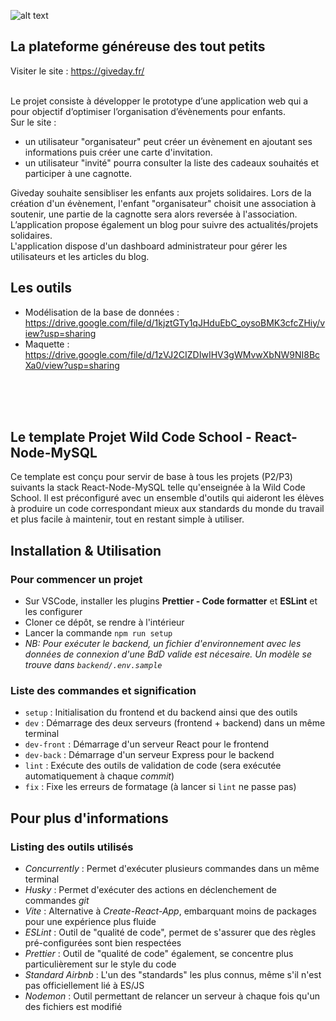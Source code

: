 ![alt text](./frontend/src/assets/images/logo2Givedaymini.png)

## La plateforme généreuse des tout petits

Visiter le site : https://giveday.fr/

</br>
Le projet consiste à développer le prototype d’une application web qui a pour objectif d’optimiser l’organisation d’évènements pour enfants.
</br> 
Sur le site :

- un utilisateur "organisateur" peut créer un évènement en ajoutant ses informations puis créer une carte d'invitation.
- un utilisateur "invité" pourra consulter la liste des cadeaux souhaités et participer à une cagnotte.

Giveday souhaite sensibliser les enfants aux projets solidaires. Lors de la création d'un évènement, l'enfant "organisateur" choisit une association à soutenir, une partie de la cagnotte sera alors reversée à l'association.
</br>
L’application propose également un blog pour suivre des actualités/projets solidaires.
</br>
L'application dispose d'un dashboard administrateur pour gérer les utilisateurs et les articles du blog.
</br>

## Les outils

- Modélisation de la base de données : https://drive.google.com/file/d/1kjztGTy1qJHduEbC_oysoBMK3cfcZHiy/view?usp=sharing
- Maquette : https://drive.google.com/file/d/1zVJ2CIZDIwIHV3gWMvwXbNW9NI8BcXa0/view?usp=sharing

</br> 
</br> 
</br>

## Le template Projet Wild Code School - React-Node-MySQL

Ce template est conçu pour servir de base à tous les projets (P2/P3) suivants la stack React-Node-MySQL telle qu'enseignée à la Wild Code School. Il est préconfiguré avec un ensemble d'outils qui aideront les élèves à produire un code correspondant mieux aux standards du monde du travail et plus facile à maintenir, tout en restant simple à utiliser.

## Installation & Utilisation

### Pour commencer un projet

- Sur VSCode, installer les plugins **Prettier - Code formatter** et **ESLint** et les configurer
- Cloner ce dépôt, se rendre à l'intérieur
- Lancer la commande `npm run setup`
- _NB: Pour exécuter le backend, un fichier d'environnement avec les données de connexion d'une BdD valide est nécesaire. Un modèle se trouve dans `backend/.env.sample`_

### Liste des commandes et signification

- `setup` : Initialisation du frontend et du backend ainsi que des outils
- `dev` : Démarrage des deux serveurs (frontend + backend) dans un même terminal
- `dev-front` : Démarrage d'un serveur React pour le frontend
- `dev-back` : Démarrage d'un serveur Express pour le backend
- `lint` : Exécute des outils de validation de code (sera exécutée automatiquement à chaque _commit_)
- `fix` : Fixe les erreurs de formatage (à lancer si `lint` ne passe pas)

## Pour plus d'informations

### Listing des outils utilisés

- _Concurrently_ : Permet d'exécuter plusieurs commandes dans un même terminal
- _Husky_ : Permet d'exécuter des actions en déclenchement de commandes _git_
- _Vite_ : Alternative à _Create-React-App_, embarquant moins de packages pour une expérience plus fluide
- _ESLint_ : Outil de "qualité de code", permet de s'assurer que des règles pré-configurées sont bien respectées
- _Prettier_ : Outil de "qualité de code" également, se concentre plus particulièrement sur le style du code
- _Standard Airbnb_ : L'un des "standards" les plus connus, même s'il n'est pas officiellement lié à ES/JS
- _Nodemon_ : Outil permettant de relancer un serveur à chaque fois qu'un des fichiers est modifié
